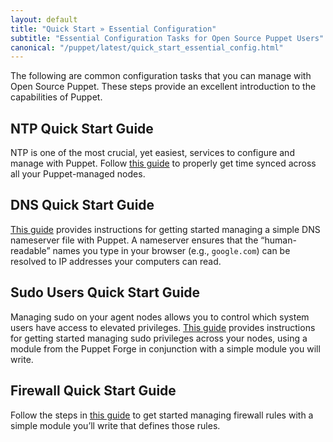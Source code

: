 ```yaml
---
layout: default
title: "Quick Start » Essential Configuration"
subtitle: "Essential Configuration Tasks for Open Source Puppet Users"
canonical: "/puppet/latest/quick_start_essential_config.html"
---
```


The following are common configuration tasks that you can manage with Open Source Puppet. These steps provide an excellent introduction to the capabilities of Puppet.

## NTP Quick Start Guide
NTP is one of the most crucial, yet easiest, services to configure and manage with Puppet. Follow [this guide](./quick_start_ntp.html) to properly get time synced across all your Puppet-managed nodes.

## DNS Quick Start Guide
[This guide](./quick_start_dns.html) provides instructions for getting started managing a simple DNS nameserver file with Puppet. A nameserver ensures that the “human-readable” names you type in your browser (e.g., `google.com`) can be resolved to IP addresses your computers can read.

## Sudo Users Quick Start Guide
Managing sudo on your agent nodes allows you to control which system users have access to elevated privileges. [This guide](./quick_start_sudo.html) provides instructions for getting started managing sudo privileges across your nodes, using a module from the Puppet Forge in conjunction with a simple module you will write.

## Firewall Quick Start Guide
Follow the steps in [this guide](./quick_start_firewall.html) to get started managing firewall rules with a simple module you’ll write that defines those rules.